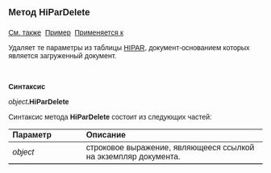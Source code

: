 ﻿<html>
<head>
<title>Документ\HiParDelete</title>
</head>

<body>

<p><font size="4" face="Arial"><strong>Метод HiParDelete<br>
<br>
</strong></font><font face="Arial"><a href="../Functions/ParameterManagment/DelHiPar.html">
См. также</a>&nbsp; <u>Пример</u>&nbsp; <a href="../Asdoc.html">Применяется к</a></font></p>

<p class="label"><font face="Arial">Удаляет те параметры из таблицы <a href="../../Database/HiPar.html">
HIPAR</a>, документ-основанием которых является загруженный документ.</font></p>

<p class="label">&nbsp;</p>

<p class="label"><font face="Arial"><b>Синтаксис</b></font></p>

<p><font face="Arial"><em>object</em><strong>.HiParDelete</strong></font></p>

<p><font face="Arial">Синтаксис метода <strong>HiParDelete</strong>
состоит из следующих частей:</font></p>

<table border="1" cellPadding="5" cols="2" frame="below" rules="rows">
<TBODY>
  <tr vAlign="top">
    <td class="label" width="29%"><font face="Arial"><b>Параметр</b></font></td>
    <td class="label" width="71%"><font face="Arial"><strong>Описание</strong></font></td>
  </tr>
  <tr>
    <td width="29%"><font face="Arial"><em>object</em></font></td>
    <td width="71%"><font face="Arial">строковое выражение, являющееся 
	ссылкой на экземпляр документа.</font></td>
  </tr>
</table>

<p class="label">&nbsp;</p>
</body>
</html>

